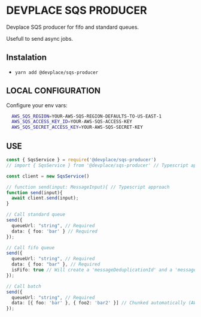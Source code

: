 # DEVPLACE SQS PRODUCER

Devplace SQS producer for fifo and standard queues.

Usefull to send async jobs.

## Instalation

* ```yarn add @devplace/sqs-producer```


## LOCAL CONFIGURATION

Configure your env vars:

```bash
  AWS_SQS_REGION=YOUR-AWS-SQS-REGION-DEFAULTS-TO-US-EAST-1
  AWS_SQS_ACCESS_KEY_ID=YOUR-AWS-SQS-ACCESS-KEY
  AWS_SQS_SECRET_ACCESS_KEY=YOUR-AWS-SQS-SECRET-KEY
```


## USE

```typescript
const { SqsService } = require('@devplace/sqs-producer')
// import { SqsService } from '@devplace/sqs-producer' // Typescript approach

const client = new SqsService()

// function send(input: MessageInput){ // Typescript approach
function send(input){
  await client.send(input);
}

// Call standard queue
send({
  queueUrl: "string", // Required
  data: { foo: 'bar' } // Required
});

// Call fifo queue
send({
  queueUrl: "string", // Required
  data: { foo: "bar" }, // Required
  isFifo: true // Will create a 'messageDeduplicationId' and a 'messageGroupId' automaticalky (AWS PARAMETERS)
});

// Call batch
send({
  queueUrl: "string", // Required
  data: [{ foo: 'bar' }, { foo2: 'bar2' }] // Chunked automatically (AWS limit is 10 jobs per call)
});

```